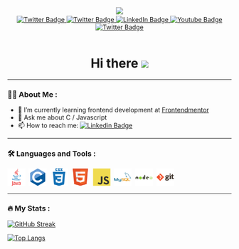 <div id="header" align="center">
  <img src="https://media.giphy.com/media/M9gbBd9nbDrOTu1Mqx/giphy.gif" width="100"/>
  <div id="badges">
    <a href="https://ali.js.org/">
      <img src="https://img.shields.io/badge/Website-blueviolet?style=for-the-badge&logoColor=white" alt="Twitter Badge"/>
    </a>
    <a href="https://dev.page/alibouhrouche">
      <img src="https://img.shields.io/badge/DevPage-brightgreen?style=for-the-badge&logoColor=white" alt="Twitter Badge"/>
    </a>
    <a href="https://www.linkedin.com/in/alibouhrouche/">
      <img src="https://img.shields.io/badge/LinkedIn-blue?style=for-the-badge&logo=linkedin&logoColor=white" alt="LinkedIn Badge"/>
    </a>
    <a href="https://www.instagram.com/alibouhrouche/">
      <img src="https://img.shields.io/badge/Instagram-E4405F?logo=instagram&logoColor=white&style=for-the-badge" alt="Youtube Badge"/>
    </a>
    <a href="https://twitter.com/alibouhrouche">
      <img src="https://img.shields.io/badge/Twitter-blue?style=for-the-badge&logo=twitter&logoColor=white" alt="Twitter Badge"/>
    </a>
  </div>
  <img src="https://komarev.com/ghpvc/?username=alibouhrouche&style=flat-square&color=blueviolet" alt=""/>
  <h1>
    Hi there
    <img src="https://media.giphy.com/media/hvRJCLFzcasrR4ia7z/giphy.gif" width="30px"/>
  </h1>
</div>

---

### 👨‍💻 About Me :

- 🌱 I’m currently learning frontend development at [Frontendmentor](https://www.frontendmentor.io/profile/alibouhrouche)
- 💬 Ask me about C / Javascript
- 📫 How to reach me: [![Linkedin Badge](https://img.shields.io/badge/-alibouhrouche-blue?style=flat&logo=Linkedin&logoColor=white)](https://www.linkedin.com/in/alibouhrouche/)

---

### :hammer_and_wrench: Languages and Tools :

<div>
  <img src="https://github.com/devicons/devicon/blob/master/icons/java/java-original-wordmark.svg" title="Java" alt="Java" width="40" height="40"/>&nbsp;
  <img src="https://github.com/devicons/devicon/blob/master/icons/c/c-original.svg" title="C" alt="C" width="40" height="40"/>&nbsp;
  <img src="https://github.com/devicons/devicon/blob/master/icons/css3/css3-plain-wordmark.svg"  title="CSS3" alt="CSS" width="40" height="40"/>&nbsp;
  <img src="https://github.com/devicons/devicon/blob/master/icons/html5/html5-original.svg" title="HTML5" alt="HTML" width="40" height="40"/>&nbsp;
  <img src="https://github.com/devicons/devicon/blob/master/icons/javascript/javascript-original.svg" title="JavaScript" alt="JavaScript" width="40" height="40"/>&nbsp;
  <img src="https://github.com/devicons/devicon/blob/master/icons/mysql/mysql-original-wordmark.svg" title="MySQL"  alt="MySQL" width="40" height="40"/>&nbsp;
  <img src="https://github.com/devicons/devicon/blob/master/icons/nodejs/nodejs-original-wordmark.svg" title="NodeJS" alt="NodeJS" width="40" height="40"/>&nbsp;
  <img src="https://github.com/devicons/devicon/blob/master/icons/git/git-original-wordmark.svg" title="Git" alt="Git" width="40" height="40"/>
</div>

---

### :fire: My Stats :

[![GitHub Streak](https://github-readme-streak-stats.herokuapp.com?user=alibouhrouche&theme=midnight-purple&date_format=M%20j%5B%2C%20Y%5D)](https://git.io/streak-stats)

[![Top Langs](https://github-readme-stats.vercel.app/api/top-langs/?username=alibouhrouche&layout=compact&theme=midnight-purple)](https://github.com/anuraghazra/github-readme-stats)
